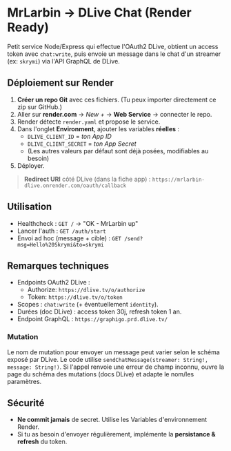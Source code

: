 
# MrLarbin → DLive Chat (Render Ready)

Petit service Node/Express qui effectue l'OAuth2 DLive, obtient un access token avec `chat:write`, puis envoie un message dans le chat d'un streamer (ex: `skrymi`) via l'API GraphQL de DLive.

## Déploiement sur Render

1. **Créer un repo Git** avec ces fichiers. (Tu peux importer directement ce zip sur GitHub.)
2. Aller sur **render.com** → *New +* → **Web Service** → connecter le repo.
3. Render détecte `render.yaml` et propose le service.
4. Dans l'onglet **Environment**, ajouter les variables **réelles** :
   - `DLIVE_CLIENT_ID` = *ton App ID*
   - `DLIVE_CLIENT_SECRET` = *ton App Secret*
   - (Les autres valeurs par défaut sont déjà posées, modifiables au besoin)
5. Déployer.

> **Redirect URI** côté DLive (dans la fiche app) : `https://mrlarbin-dlive.onrender.com/oauth/callback`

## Utilisation

- Healthcheck : `GET /` → "OK - MrLarbin up"
- Lancer l'auth : `GET /auth/start`
- Envoi ad hoc (message + cible) : `GET /send?msg=Hello%20Skrymi&to=skrymi`

## Remarques techniques

- Endpoints OAuth2 DLive :
  - Authorize: `https://dlive.tv/o/authorize`
  - Token: `https://dlive.tv/o/token`
- Scopes : `chat:write` (+ éventuellement `identity`).
- Durées (doc DLive) : access token 30j, refresh token 1 an.
- Endpoint GraphQL : `https://graphigo.prd.dlive.tv/`

### Mutation

Le nom de mutation pour envoyer un message peut varier selon le schéma exposé par DLive.
Le code utilise `sendChatMessage(streamer: String!, message: String!)`. Si l'appel renvoie une erreur
de champ inconnu, ouvre la page du schéma des mutations (docs DLive) et adapte le nom/les paramètres.

## Sécurité

- **Ne commit jamais** de secret. Utilise les Variables d'environnement Render.
- Si tu as besoin d'envoyer régulièrement, implémente la **persistance & refresh** du token.
